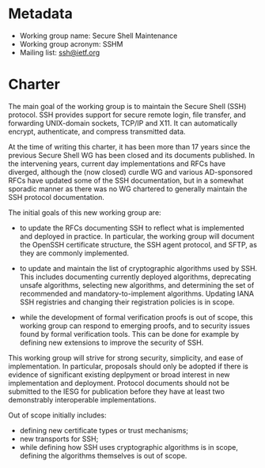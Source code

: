 # Metadata

* Working group name: Secure Shell Maintenance
* Working group acronym: SSHM
* Mailing list: ssh@ietf.org

# Charter

The main goal of the working group is to maintain the Secure Shell (SSH)
protocol. SSH provides support for secure remote login, file transfer, and
forwarding UNIX-domain sockets, TCP/IP and X11. It can automatically encrypt,
authenticate, and compress transmitted data.

At the time of writing this charter, it has been more than 17 years since the
previous Secure Shell WG has been closed and its documents published. In the
intervening years, current day implementations and RFCs have diverged, although
the (now closed) curdle WG and various AD-sponsored RFCs have updated some of
the SSH documentation, but in a somewhat sporadic manner as there was no WG
chartered to generally maintain the SSH protocol documentation. 

The initial goals of this new working group are:   

* to update the RFCs documenting SSH to reflect what is implemented and
  deployed in practice. In particular, the working group will document the
  OpenSSH certificate structure, the SSH agent protocol, and SFTP, as they are
  commonly implemented.

* to update and maintain the list of cryptographic algorithms used by SSH.
  This includes documenting currently deployed algorithms, deprecating
  unsafe algorithms, selecting new algorithms, and determining the set of
  recommended and mandatory-to-implement algorithms. Updating IANA SSH
  registries and changing their registration policies is in scope.

* while the development of formal verification proofs is out of scope, this
  working group can respond to emerging proofs, and to security issues found by
  formal verification tools. This can be done for example by defining new
  extensions to improve the security of SSH.

This working group will strive for strong security, simplicity, and ease of
implementation. In particular, proposals should only be adopted if there is
evidence of significant existing deplpyment or broad interest in new
implementation and deployment. Protocol documents should not be submitted to
the IESG for publication before they have at least two demonstrably
interoperable implementations.

Out of scope initially includes:  
  * defining new certificate types or trust mechanisms;
  * new transports for SSH;
  * while defining how SSH uses cryptographic algorithms is in scope, defining
    the algorithms themselves is out of scope.
